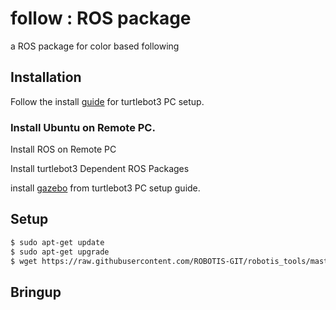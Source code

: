# follow : ROS package
a ROS package for color based following

## Installation


Follow the install [guide](http://emanual.robotis.com/docs/en/platform/turtlebot3/pc_setup/) for turtlebot3 PC setup.

### Install Ubuntu on Remote PC.

Install ROS on Remote PC

Install turtlebot3 Dependent ROS Packages



install [gazebo](http://emanual.robotis.com/docs/en/platform/turtlebot3/simulation/#turtlebot3-simulation-using-gazebo) from turtlebot3 PC setup guide.



## Setup


```bash
$ sudo apt-get update
$ sudo apt-get upgrade
$ wget https://raw.githubusercontent.com/ROBOTIS-GIT/robotis_tools/master/install_ros_kinetic.sh && chmod 755 ./install_ros_kinetic.sh && bash ./install_ros_kinetic.sh
```


## Bringup





